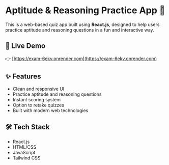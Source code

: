 # Aptitude & Reasoning Practice App 🧠

This is a web-based quiz app built using **React.js**, designed to help users practice aptitude and reasoning questions in a fun and interactive way.

## 🔗 Live Demo
👉 [https://exam-6ekv.onrender.com](https://exam-6ekv.onrender.com)

## ✨ Features
- Clean and responsive UI
- Practice aptitude and reasoning questions
- Instant scoring system
- Option to retake quizzes
- Built with modern web technologies

## 🛠️ Tech Stack
- React.js
- HTML/CSS
- JavaScript
- Tailwind CSS
